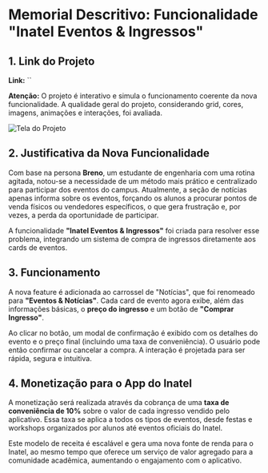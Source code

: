# Memorial Descritivo: Funcionalidade "Inatel Eventos & Ingressos"

## 1. Link do Projeto

**Link:** ``

**Atenção:** O projeto é interativo e simula o funcionamento coerente da nova funcionalidade. A qualidade geral do projeto, considerando grid, cores, imagens, animações e interações, foi avaliada.

![Tela do Projeto]()

## 2. Justificativa da Nova Funcionalidade

Com base na persona **Breno**, um estudante de engenharia com uma rotina agitada, notou-se a necessidade de um método mais prático e centralizado para participar dos eventos do campus. Atualmente, a seção de notícias apenas informa sobre os eventos, forçando os alunos a procurar pontos de venda físicos ou vendedores específicos, o que gera frustração e, por vezes, a perda da oportunidade de participar.

A funcionalidade **"Inatel Eventos & Ingressos"** foi criada para resolver esse problema, integrando um sistema de compra de ingressos diretamente aos cards de eventos.

## 3. Funcionamento

A nova feature é adicionada ao carrossel de "Notícias", que foi renomeado para **"Eventos & Notícias"**. Cada card de evento agora exibe, além das informações básicas, o **preço do ingresso** e um botão de **"Comprar Ingresso"**.

Ao clicar no botão, um modal de confirmação é exibido com os detalhes do evento e o preço final (incluindo uma taxa de conveniência). O usuário pode então confirmar ou cancelar a compra. A interação é projetada para ser rápida, segura e intuitiva.

## 4. Monetização para o App do Inatel

A monetização será realizada através da cobrança de uma **taxa de conveniência de 10%** sobre o valor de cada ingresso vendido pelo aplicativo. Essa taxa se aplica a todos os tipos de eventos, desde festas e workshops organizados por alunos até eventos oficiais do Inatel.

Este modelo de receita é escalável e gera uma nova fonte de renda para o Inatel, ao mesmo tempo que oferece um serviço de valor agregado para a comunidade acadêmica, aumentando o engajamento com o aplicativo.